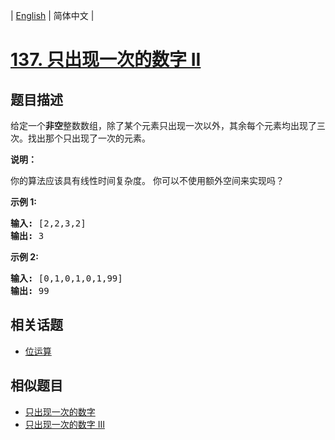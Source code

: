 
| [English](README_EN.md) | 简体中文 |

# [137. 只出现一次的数字 II](https://leetcode-cn.com/problems/single-number-ii/)

## 题目描述

<p>给定一个<strong>非空</strong>整数数组，除了某个元素只出现一次以外，其余每个元素均出现了三次。找出那个只出现了一次的元素。</p>

<p><strong>说明：</strong></p>

<p>你的算法应该具有线性时间复杂度。 你可以不使用额外空间来实现吗？</p>

<p><strong>示例 1:</strong></p>

<pre><strong>输入:</strong> [2,2,3,2]
<strong>输出:</strong> 3
</pre>

<p><strong>示例&nbsp;2:</strong></p>

<pre><strong>输入:</strong> [0,1,0,1,0,1,99]
<strong>输出:</strong> 99</pre>


## 相关话题

- [位运算](https://leetcode-cn.com/tag/bit-manipulation)

## 相似题目

- [只出现一次的数字](../single-number/README.md)
- [只出现一次的数字 III](../single-number-iii/README.md)
